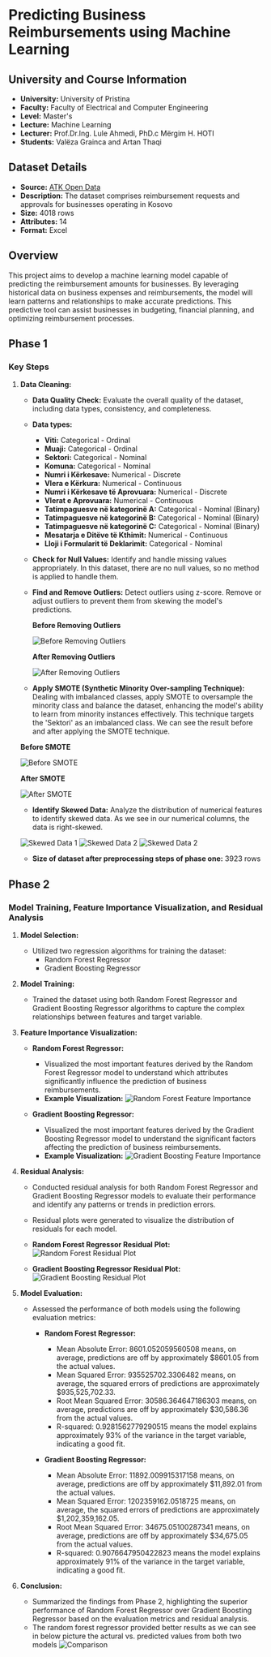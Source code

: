 # Predicting Business Reimbursements using Machine Learning

## University and Course Information
- **University:** University of Pristina
- **Faculty:** Faculty of Electrical and Computer Engineering
- **Level:** Master's
- **Lecture:** Machine Learning
- **Lecturer:** Prof.Dr.Ing. Lule Ahmedi, PhD.c Mërgim H. HOTI
- **Students:** Valëza Grainca and Artan Thaqi

## Dataset Details
- **Source:** [ATK Open Data](https://www.atk-ks.org/en/open-data/)
- **Description:** The dataset comprises reimbursement requests and approvals for businesses operating in Kosovo
- **Size:** 4018 rows
- **Attributes:** 14
- **Format:** Excel

## Overview
This project aims to develop a machine learning model capable of predicting the reimbursement amounts for businesses. By leveraging historical data on business expenses and reimbursements, the model will learn patterns and relationships to make accurate predictions. This predictive tool can assist businesses in budgeting, financial planning, and optimizing reimbursement processes.

## Phase 1
### Key Steps
1. **Data Cleaning:**
   - **Data Quality Check:** Evaluate the overall quality of the dataset, including data types, consistency, and completeness.
   - **Data types:**
     - **Viti:** Categorical - Ordinal
     - **Muaji:** Categorical - Ordinal
     - **Sektori:** Categorical - Nominal
     - **Komuna:** Categorical - Nominal
     - **Numri i Kërkesave:** Numerical - Discrete
     - **Vlera e Kërkura:** Numerical - Continuous
     - **Numri i Kërkesave të Aprovuara:** Numerical - Discrete
     - **Vlerat e Aprovuara:** Numerical - Continuous
     - **Tatimpaguesve në kategorinë A:** Categorical - Nominal (Binary)
     - **Tatimpaguesve në kategorinë B:** Categorical - Nominal (Binary)
     - **Tatimpaguesve në kategorinë C:** Categorical - Nominal (Binary)
     - **Mesatarja e Ditëve të Kthimit:** Numerical - Continuous
     - **Lloji i Formularit të Deklarimit:** Categorical - Nominal
   - **Check for Null Values:** Identify and handle missing values appropriately. In this dataset, there are no null values, so no method is applied to handle them.
   - **Find and Remove Outliers:** Detect outliers using z-score. Remove or adjust outliers to prevent them from skewing the model's predictions.

     **Before Removing Outliers**

     ![Before Removing Outliers](https://github.com/valzagrainca/Business-Reimbursement-Prediction-Gr6/assets/46811308/4cd84e91-dd00-463f-a74d-b8765e364a18)

     **After Removing Outliers**

     ![After Removing Outliers](https://github.com/valzagrainca/Business-Reimbursement-Prediction-Gr6/assets/46811308/c8110479-18e2-43e4-8d8b-ff98baf1c6d3)

   - **Apply SMOTE (Synthetic Minority Over-sampling Technique):** Dealing with imbalanced classes, apply SMOTE to oversample the minority class and balance the dataset, enhancing the model's ability to learn from minority instances effectively. This technique targets the 'Sektori' as an imbalanced class. We can see the result before and after applying the SMOTE technique.

   **Before SMOTE**

   ![Before SMOTE](images/BeforeSMOTE.png)

   **After SMOTE**

   ![After SMOTE](images/AfterSMOTE.png)

   - **Identify Skewed Data:** Analyze the distribution of numerical features to identify skewed data. As we see in our numerical columns, the data is right-skewed.

   ![Skewed Data 1](https://github.com/valzagrainca/Business-Reimbursement-Prediction-Gr6/assets/46811308/cbfd929d-7d64-4d5c-ace2-827d9acc7135)
   ![Skewed Data 2](https://github.com/valzagrainca/Business-Reimbursement-Prediction-Gr6/assets/46811308/7d4f0beb-a053-43a1-8fd3-34abdd636bcd)
   ![Skewed Data 2](https://github.com/valzagrainca/Business-Reimbursement-Prediction-Gr6/assets/46811308/853df3d5-7f3b-4e15-a6f8-26fa5c4d0430)

   - **Size of dataset after preprocessing steps of phase one:** 3923 rows

## Phase 2
### Model Training, Feature Importance Visualization, and Residual Analysis

1. **Model Selection:**
   - Utilized two regression algorithms for training the dataset:
     - Random Forest Regressor
     - Gradient Boosting Regressor

2. **Model Training:**
   - Trained the dataset using both Random Forest Regressor and Gradient Boosting Regressor algorithms to capture the complex relationships between features and target variable.

3. **Feature Importance Visualization:**
   - **Random Forest Regressor:**
     - Visualized the most important features derived by the Random Forest Regressor model to understand which attributes significantly influence the prediction of business reimbursements.
     - **Example Visualization:**
       ![Random Forest Feature Importance](images/Features_random_forest.png)

   - **Gradient Boosting Regressor:**
     - Visualized the most important features derived by the Gradient Boosting Regressor model to understand the significant factors affecting the prediction of business reimbursements.
     - **Example Visualization:**
       ![Gradient Boosting Feature Importance](images/features_gradient_boosting.png)

4. **Residual Analysis:**
   - Conducted residual analysis for both Random Forest Regressor and Gradient Boosting Regressor models to evaluate their performance and identify any patterns or trends in prediction errors.
   - Residual plots were generated to visualize the distribution of residuals for each model.

   - **Random Forest Regressor Residual Plot:**
     ![Random Forest Residual Plot](images/Residuals_random_forest.png)

   - **Gradient Boosting Regressor Residual Plot:**
     ![Gradient Boosting Residual Plot](images/Residuals_gradient_boosting.png)

5. **Model Evaluation:**
   - Assessed the performance of both models using the following evaluation metrics:

     - **Random Forest Regressor:**
       - Mean Absolute Error: 8601.052059560508 means, on average, predictions are off by approximately $8601.05 from the actual values.
       - Mean Squared Error: 935525702.3306482 means, on average, the squared errors of predictions are approximately $935,525,702.33.
       - Root Mean Squared Error: 30586.364647186303 means, on average, predictions are off by approximately $30,586.36 from the actual values.
       - R-squared: 0.9281562779290515 means the model explains approximately 93% of the variance in the target variable, indicating a good fit.

     - **Gradient Boosting Regressor:**
       - Mean Absolute Error: 11892.009915317158 means, on average, predictions are off by approximately $11,892.01 from the actual values.
       - Mean Squared Error: 1202359162.0518725 means, on average, the squared errors of predictions are approximately $1,202,359,162.05.
       - Root Mean Squared Error: 34675.05100287341 means, on average, predictions are off by approximately $34,675.05 from the actual values.
       - R-squared: 0.9076647950422823 means the model explains approximately 91% of the variance in the target variable, indicating a good fit.

6. **Conclusion:**
   - Summarized the findings from Phase 2, highlighting the superior performance of Random Forest Regressor over Gradient Boosting Regressor based on the evaluation metrics and residual analysis.
    - The random forest regressor provided better results as we can see in below picture the actural vs. predicted values from both two models
    ![Comparison](images/comparison.png)


